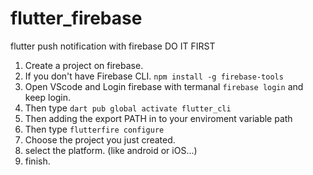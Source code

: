 # flutter_firebase
flutter push notification with firebase 
DO IT FIRST

1. Create a project on firebase.
2. If you don't have Firebase CLI. `npm install -g firebase-tools`
3. Open VScode and Login firebase with termanal `firebase login` and keep login.
4. Then type `dart pub global activate flutter_cli`
5. Then adding the export PATH in to your enviroment variable path
6. Then type `flutterfire configure`
7. Choose the project you just created.
8. select the platform. (like android or iOS...)
9. finish.
